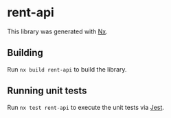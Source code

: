 # rent-api

This library was generated with [Nx](https://nx.dev).

## Building

Run `nx build rent-api` to build the library.

## Running unit tests

Run `nx test rent-api` to execute the unit tests via [Jest](https://jestjs.io).
